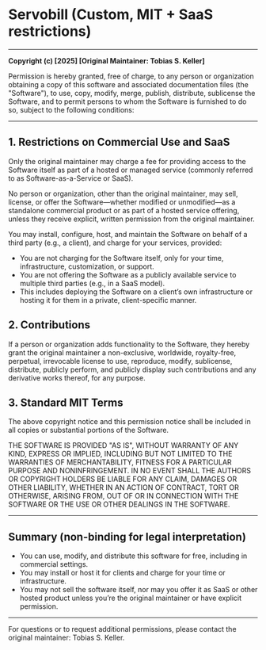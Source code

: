 # Servobill (Custom, MIT + SaaS restrictions)

---

**Copyright (c) [2025] [Original Maintainer: Tobias S. Keller]**

Permission is hereby granted, free of charge, to any person or organization obtaining a copy of this software and associated documentation files (the "Software"), to use, copy, modify, merge, publish, distribute, sublicense the Software, and to permit persons to whom the Software is furnished to do so, subject to the following conditions:

---

## 1. Restrictions on Commercial Use and SaaS

Only the original maintainer may charge a fee for providing access to the Software itself as part of a hosted or managed service (commonly referred to as Software-as-a-Service or SaaS).

No person or organization, other than the original maintainer, may sell, license, or offer the Software—whether modified or unmodified—as a standalone commercial product or as part of a hosted service offering, unless they receive explicit, written permission from the original maintainer.

You may install, configure, host, and maintain the Software on behalf of a third party (e.g., a client), and charge for your services, provided:

 - You are not charging for the Software itself, only for your time, infrastructure, customization, or support.
 - You are not offering the Software as a publicly available service to multiple third parties (e.g., in a SaaS model).
 - This includes deploying the Software on a client’s own infrastructure or hosting it for them in a private, client-specific manner.

## 2. Contributions

If a person or organization adds functionality to the Software, they hereby grant the original maintainer a non-exclusive, worldwide, royalty-free, perpetual, irrevocable license to use, reproduce, modify, sublicense, distribute, publicly perform, and publicly display such contributions and any derivative works thereof, for any purpose.

## 3. Standard MIT Terms

The above copyright notice and this permission notice shall be included in all copies or substantial portions of the Software.

THE SOFTWARE IS PROVIDED "AS IS", WITHOUT WARRANTY OF ANY KIND, EXPRESS OR IMPLIED, INCLUDING BUT NOT LIMITED TO THE WARRANTIES OF MERCHANTABILITY, FITNESS FOR A PARTICULAR PURPOSE AND NONINFRINGEMENT. IN NO EVENT SHALL THE AUTHORS OR COPYRIGHT HOLDERS BE LIABLE FOR ANY CLAIM, DAMAGES OR OTHER LIABILITY, WHETHER IN AN ACTION OF CONTRACT, TORT OR OTHERWISE, ARISING FROM, OUT OF OR IN CONNECTION WITH THE SOFTWARE OR THE USE OR OTHER DEALINGS IN THE SOFTWARE.

---

## Summary (non-binding for legal interpretation)

- You can use, modify, and distribute this software for free, including in commercial settings.
- You may install or host it for clients and charge for your time or infrastructure.
- You may not sell the software itself, nor may you offer it as SaaS or other hosted product unless you’re the original maintainer or have explicit permission.

---

For questions or to request additional permissions, please contact the original maintainer: Tobias S. Keller. 